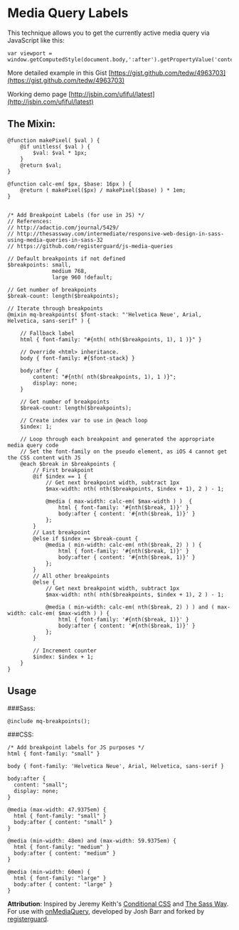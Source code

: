 # Media Query Labels

This technique allows you to get the currently active media query via JavaScript like this:

	var viewport = window.getComputedStyle(document.body,':after').getPropertyValue('content')

More detailed example in this Gist [https://gist.github.com/tedw/4963703](https://gist.github.com/tedw/4963703)

Working demo page [http://jsbin.com/ufiful/latest](http://jsbin.com/ufiful/latest)

## The Mixin:

	@function makePixel( $val ) {
		@if unitless( $val ) {
			$val: $val * 1px;
		}
		@return $val;
	}

	@function calc-em( $px, $base: 16px ) {
		@return ( makePixel($px) / makePixel($base) ) * 1em;
	}


	/* Add Breakpoint Labels (for use in JS) */
	// References:
	// http://adactio.com/journal/5429/
	// http://thesassway.com/intermediate/responsive-web-design-in-sass-using-media-queries-in-sass-32
	// https://github.com/registerguard/js-media-queries

	// Default breakpoints if not defined
	$breakpoints: small,
	              medium 768,
	              large 960 !default;

	// Get number of breakpoints
	$break-count: length($breakpoints);

	// Iterate through breakpoints
	@mixin mq-breakpoints( $font-stack: "'Helvetica Neue', Arial, Helvetica, sans-serif" ) {

		// Fallback label
		html { font-family: "#{nth( nth($breakpoints, 1), 1 )}" }

		// Override <html> inheritance.
		body { font-family: #{$font-stack} }

		body:after {
			content: "#{nth( nth($breakpoints, 1), 1 )}";
			display: none;
		}

		// Get number of breakpoints
		$break-count: length($breakpoints);
	
		// Create index var to use in @each loop
		$index: 1;
	
		// Loop through each breakpoint and generated the appropriate media query code
		// Set the font-family on the pseudo element, as iOS 4 cannot get the CSS content with JS
		@each $break in $breakpoints {
			// First breakpoint
			@if $index == 1 {
				// Get next breakpoint width, subtract 1px
				$max-width: nth( nth($breakpoints, $index + 1), 2 ) - 1;

				@media ( max-width: calc-em( $max-width ) )  {
					html { font-family: '#{nth($break, 1)}' }
					body:after { content: '#{nth($break, 1)}' }
				};
			}
			// Last breakpoint
			@else if $index == $break-count {
				@media ( min-width: calc-em( nth($break, 2) ) ) {
					html { font-family: '#{nth($break, 1)}' }
					body:after { content: '#{nth($break, 1)}' }
				};
			}
			// All other breakpoints
			@else {
				// Get next breakpoint width, subtract 1px
				$max-width: nth( nth($breakpoints, $index + 1), 2 ) - 1;
			
				@media ( min-width: calc-em( nth($break, 2) ) ) and ( max-width: calc-em( $max-width ) ) {
					html { font-family: '#{nth($break, 1)}' }
					body:after { content: '#{nth($break, 1)}' }
				};
			}
		
			// Increment counter
			$index: $index + 1;
		}
	}


## Usage

###Sass:

	@include mq-breakpoints();

###CSS:

	/* Add breakpoint labels for JS purposes */
	html { font-family: "small" }

	body { font-family: 'Helvetica Neue', Arial, Helvetica, sans-serif }

	body:after {
	  content: "small";
	  display: none;
	}

	@media (max-width: 47.9375em) {
	  html { font-family: "small" }
	  body:after { content: "small" }
	}

	@media (min-width: 48em) and (max-width: 59.9375em) {
	  html { font-family: "medium" }
	  body:after { content: "medium" }
	}

	@media (min-width: 60em) {
	  html { font-family: "large" }
	  body:after { content: "large" }
	}

**Attribution**: Inspired by Jeremy Keith's [Conditional CSS](http://adactio.com/journal/5429/) and [The Sass Way](http://thesassway.com/intermediate/responsive-web-design-in-sass-using-media-queries-in-sass-32). For use with [onMediaQuery](https://github.com/registerguard/js-media-queries), developed by Josh Barr and forked by [registerguard](https://github.com/registerguard).